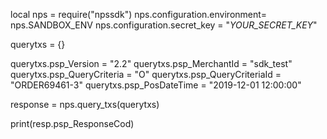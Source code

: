 local nps = require("npssdk")
nps.configuration.environment= nps.SANDBOX_ENV
nps.configuration.secret_key = "_YOUR_SECRET_KEY_"


querytxs = {}

querytxs.psp_Version = "2.2"
querytxs.psp_MerchantId = "sdk_test"
querytxs.psp_QueryCriteria = "O"
querytxs.psp_QueryCriteriaId = "ORDER69461-3"
querytxs.psp_PosDateTime = "2019-12-01 12:00:00"

response = nps.query_txs(querytxs)

print(resp.psp_ResponseCod)
